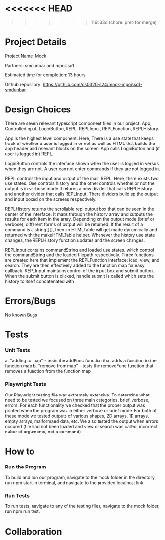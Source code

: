 # <<<<<<< HEAD

> > > > > > > 116b33d (chore: prep for merge)

# Project Details

Project Name: Mock

Partners: smdunbar and mpoisso1

Estimated time for completion: 13 hours

Github repository: https://github.com/cs0320-s24/mock-mpoisso1-smdunbar

# Design Choices

There are seven relevant typescript component files in our project: App, ControlledInput, LoginButton, REPL, REPLInput, REPLFunction, REPLHistory.

App is the highest level component. Here, There is a use state that keeps track of whether a user is logged in or not as well as HTML that builds the app header and relevant blocks on the screen. App calls LoginButton and (if user is logged in) REPL.

LoginButton controls the interface shown when the user is logged in versus when they are not. A user can not enter commands if they are not logged in.

REPL controls the input and output of the main REPL. Here, there exists two use states. One controls history and the other controls whether or not the output is in verbose mode.It returns a new divider that calls REPLHistory and another divider that calls REPLInput. There dividers build up the output and input boxed on the screens respectively.

REPLHistory returns the scrollable repl output box that can be seen in the center of the interface. It maps through the history array and outputs the results for each item in the array. Depending on the output mode (brief or verbose), different forms of output will be returned. If the result of a command is a string[][], then an HTMLTable will get made dynamically and returned with the makeHTMLTable helper. Whenever the history use state changes, the REPLHistory function updates and the screen changes.

REPLInput contains commandString and loaded use states, which control the commandString and the loaded filepath respectively. Three functions are created here that implement the REPLFunction interface: load, view, and search. They are then effectively added to the function map for easy callback. REPLInput maintains control of the input box and submit button. When the submit button is clicked, handle submit is called which sets the history to itself concatenated with

# Errors/Bugs

No known Bugs

# Tests

### Unit Tests

a. "adding to map" - tests the addFunc function that adds a function to the function map
b. "remove from map" - tests the removeFunc function that removes a function from the function map

### Playwright Tests

Our Playwright testing file was extremely extensive. To determine what need to be tested we focused on three main categories, brief, verbose, errors. For each functionality we checked that the proper output was printed when the program was in either verbose or brief mode. For both of these mode we tested outputs of various shapes, 2D arrays, 1D arrays, empty arrays, malformaed data, etc. We also tested the output when errors occured (file had not been loaded and view or search was called, incorrect nuber of arguments, not a command)

# How to

### Run the Program

To build and run our program, navigate to the mock folder in the directory, run npm start in terminal, and navigate to the provided localhost link.

### Run Tests

To run tests, navigate to any of the testing files, navigate to the mock folder, run npm run test.

# Collaboration
